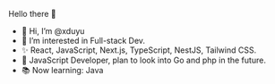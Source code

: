 Hello there 👋 </br>
<ul>
  <li>
    👋 Hi, I’m @xduyu  </br> 
  </li>
  <li>
    👀 I’m interested in Full-stack Dev.  </br>
  </li>
  <li>
    ✨ React, JavaScript, Next.js, TypeScript, NestJS, Tailwind CSS.  </br>
  </li>
  <li>
    🌴 JavaScript Developer, plan to look into Go and php in the future.  
  </li>
  <li>
    📚 Now learning: Java
  </li>
</ul>
